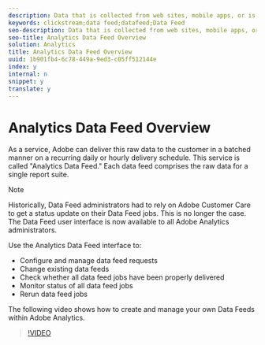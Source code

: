 ```yaml
---
description: Data that is collected from web sites, mobile apps, or is uploaded using web service APIs or data sources, is processed and stored in Adobe's Data Warehouse. This raw clickstream data forms the data set that is used by Adobe Analytics.
keywords: clickstream;data feed;datafeed;Data Feed
seo-description: Data that is collected from web sites, mobile apps, or is uploaded using web service APIs or data sources, is processed and stored in Adobe's Data Warehouse. This raw clickstream data forms the data set that is used by Adobe Analytics.
seo-title: Analytics Data Feed Overview
solution: Analytics
title: Analytics Data Feed Overview
uuid: 1b901fb4-6c78-449a-9ed3-c05ff512144e
index: y
internal: n
snippet: y
translate: y
---
```


# Analytics Data Feed Overview

As a service, Adobe can deliver this raw data to the customer in a batched manner on a recurring daily or hourly delivery schedule. This service is called "Analytics Data Feed." Each data feed comprises the raw data for a single report suite. 


>[!NOTE]
>
>Historically, Data Feed administrators had to rely on Adobe Customer Care to get a status update on their Data Feed jobs. This is no longer the case. The Data Feed user interface is now available to all Adobe Analytics administrators.



Use the Analytics Data Feed interface to: 


* Configure and manage data feed requests
* Change existing data feeds
* Check whether all data feed jobs have been properly delivered
* Monitor status of all data feed jobs
* Rerun data feed jobs


The following video shows how to create and manage your own Data Feeds within Adobe Analytics. 

>[!VIDEO](https://vimeo.com/m_fb--gNtR4) 
